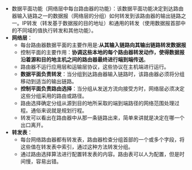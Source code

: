 - 数据平面功能（网络层中每台路由器的功能）：该数据平面功能决定到达路由器输入链路之一的数据报（网络层的分组）如何转发到该路由器的输出链路之一。IP转发（转发基于数据报的目的地址）和通用的转发（使用数据报首部中的不同域的值执行转发和其他功能）。
- **网络层**：
	- 每台路由器数据平面的主要作用是:**从其输入链路向其输出链路转发数据报**
	- 控制平面的主要作用：**协调这些本地的每个路由器转发动作，使得数据报沿着源和目的地主机之间的路由器最终进行端到端传送**。
	- 路由器不运行应用层和运输层协议，这些协议在主机端进行运行。
	- **数据平面负责转发**：当分组到达路由器输入链路时，该路由器必须将分组移动到适当的输出链路。
	- **控制平面负责路由选择**：当分组从发送方流向接受方时，网络层必须决定这些分组采用的路由或路径。
	- 路由选择确定分组从源到目的地所采取的端到端路径的网络范围处理过程。通俗来说就是规划行程。
	- 转发可以看出在路由器中从那一条链路出来，简单来讲就是决定在哪一个出口离开。
- **转发表**：
	- 每台网络路由器都有转发表，路由器检查分组首部的一个或多个字段，将这些值在转发表中索引，通过这种方法转发分组。
	- 通过路由选择算法进行配置转发表的内容。路由表可以人为配置，但是时间慢，容易出错。